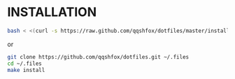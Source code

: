 INSTALLATION
============

```sh
bash < <(curl -s https://raw.github.com/qqshfox/dotfiles/master/installer)
```

or

```sh
git clone https://github.com/qqshfox/dotfiles.git ~/.files
cd ~/.files
make install
```
